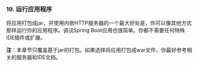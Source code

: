 ### 19. 运行应用程序

将应用打包成jar，并使用内嵌HTTP服务器的一个最大好处是，你可以像其他方式那样运行你的应用程序。调试Spring Boot应用也很简单。你都不需要任何特殊IDE插件或扩展。

**注**：本章节只覆盖基于jar的打包。如果选择将应用打包成war文件，你最好参考相关的服务器和IDE文档。
